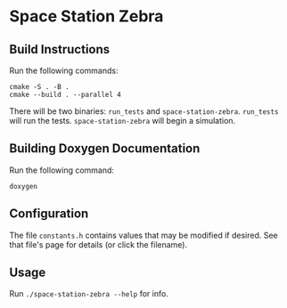 # Space Station Zebra

## Build Instructions

Run the following commands:
```
cmake -S . -B .
cmake --build . --parallel 4
```

There will be two binaries: `run_tests` and `space-station-zebra`.
`run_tests` will run the tests. `space-station-zebra` will begin a simulation.

## Building Doxygen Documentation

Run the following command:

```
doxygen
```

## Configuration

The file `constants.h` contains values that may be modified if desired.
See that file's page for details (or click the filename).

## Usage

Run `./space-station-zebra --help` for info.
